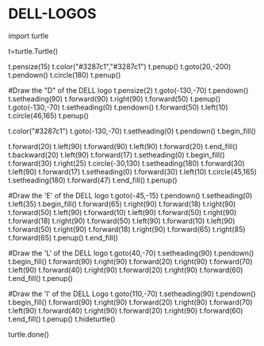 # DELL-LOGOS
import turtle

t=turtle.Turtle()

t.pensize(15)
t.color("#3287c1","#3287c1")
t.penup()
t.goto(20,-200)
t.pendown()
t.circle(180)
t.penup()


#Draw the "D" of the DELL logo
t.pensize(2)
t.goto(-130,-70)
t.pendown()
t.setheading(90)
t.forward(90)
t.right(90)
t.forward(50)
t.penup()
t.goto(-130,-70)
t.setheading(0)
t.pendown()
t.forward(50)
t.left(10)
t.circle(46,165)
t.penup()

t.color("#3287c1")
t.goto(-130,-70)
t.setheading(0)
t.pendown()
t.begin_fill()

t.forward(20)
t.left(90)
t.forward(90)
t.left(90)
t.forward(20)
t.end_fill()
t.backward(20)
t.left(90)
t.forward(17)
t.setheading(0)
t.begin_fill()
t.forward(30)
t.right(25)
t.circle(-30,130)
t.setheading(180)
t.forward(30)
t.left(90)
t.forward(17)
t.setheading(0)
t.forward(30)
t.left(10)
t.circle(45,165)
t.setheading(180)
t.forward(47)
t.end_fill()
t.penup()

#Draw the 'E' of the DELL logo
t.goto(-45,-15)
t.pendown()
t.setheading(0)
t.left(35)
t.begin_fill()
t.forward(65)
t.right(90)
t.forward(18)
t.right(90)
t.forward(50)
t.left(90)
t.forward(10)
t.left(90)
t.forward(50)
t.right(90)
t.forward(18)
t.right(90)
t.forward(50)
t.left(90)
t.forward(10)
t.left(90)
t.forward(50)
t.right(90)
t.forward(18)
t.right(90)
t.forward(65)
t.right(85)
t.forward(65)
t.penup()
t.end_fill()

#Draw the 'L' of the DELL logo
t.goto(40,-70)
t.setheading(90)
t.pendown()
t.begin_fill()
t.forward(90)
t.right(90)
t.forward(20)
t.right(90)
t.forward(70)
t.left(90)
t.forward(40)
t.right(90)
t.forward(20)
t.right(90)
t.forward(60)
t.end_fill()
t.penup()

#Draw the 'l' of the DELL Logo
t.goto(110,-70)
t.setheading(90)
t.pendown()
t.begin_fill()
t.forward(90)
t.right(90)
t.forward(20)
t.right(90)
t.forward(70)
t.left(90)
t.forward(40)
t.right(90)
t.forward(20)
t.right(90)
t.forward(60)
t.end_fill()
t.penup()
t.hideturtle()

turtle.done()

